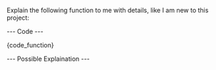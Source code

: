 Explain the following function to me with details, like I am new to this project:

--- Code ---

{code_function}

--- Possible Explaination ---
